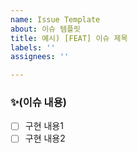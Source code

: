 ```yaml
---
name: Issue Template
about: 이슈 템플릿
title: 예시) [FEAT] 이슈 제목
labels: ''
assignees: ''

---
```


### ✨(이슈 내용)
- [ ] 구현 내용1
- [ ] 구현 내용2
